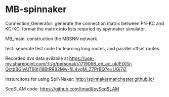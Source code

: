 # MB-spinnaker

Connection_Generator: generate the connection matrix between PN-KC and KC-KC, format the matrix into lists requried by spynnaker simulator.

MB_main: construction the MBSNN network.

test: seperate test code for learning long routes, and parallel offset routes.

Recorded dvs data avilabile at https://uoe-my.sharepoint.com/:f:/g/personal/s1719068_ed_ac_uk/EtXSr-QctbBGiyAlT60tj18BtRR82Mw-fiL4vgM_Z7PrBQ?e=UGj7jZ

Insturcitons for using SpiNNaker: http://spinnakermanchester.github.io/



SeqSLAM code: https://github.com/tmadl/pySeqSLAM
